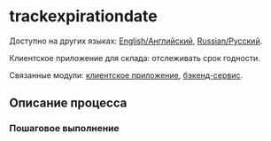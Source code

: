 # trackexpirationdate

Доступно на других языках: [English/Английский](trackexpirationdate.md), [Russian/Русский](trackexpirationdate.ru.md). 

Клиентское приложение для склада: отслеживать срок годности.

Связанные модули: [клиентское приложение](../../frontend/warehouseclient.md), [бэкенд-сервис](../../backend/warehousebackend.md).

## Описание процесса

### Пошаговое выполнение
